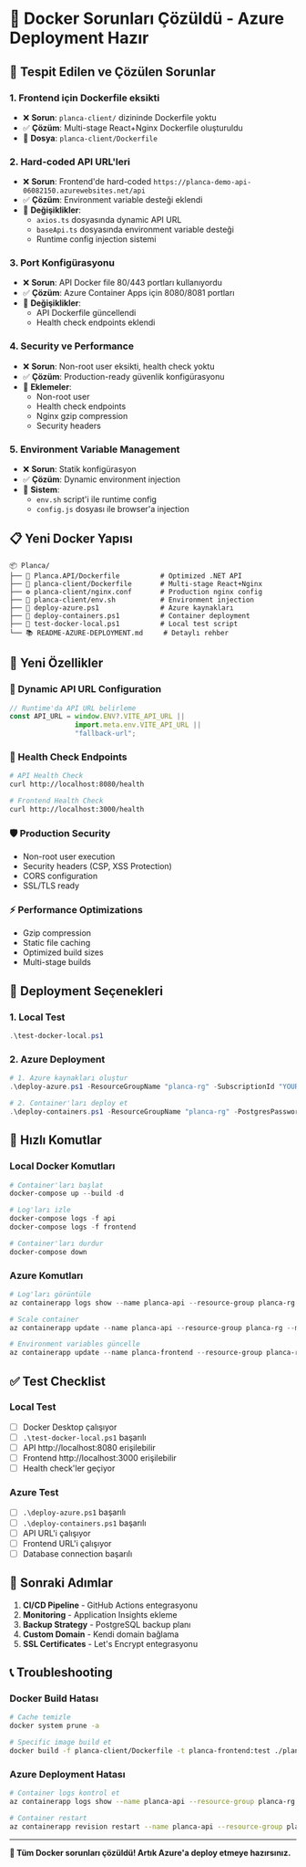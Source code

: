 # 🔧 Docker Sorunları Çözüldü - Azure Deployment Hazır

## 🚨 Tespit Edilen ve Çözülen Sorunlar

### 1. **Frontend için Dockerfile eksikti**
- ❌ **Sorun**: `planca-client/` dizininde Dockerfile yoktu
- ✅ **Çözüm**: Multi-stage React+Nginx Dockerfile oluşturuldu
- 📁 **Dosya**: `planca-client/Dockerfile`

### 2. **Hard-coded API URL'leri**
- ❌ **Sorun**: Frontend'de hard-coded `https://planca-demo-api-06082150.azurewebsites.net/api`
- ✅ **Çözüm**: Environment variable desteği eklendi
- 🔧 **Değişiklikler**:
  - `axios.ts` dosyasında dynamic API URL
  - `baseApi.ts` dosyasında environment variable desteği
  - Runtime config injection sistemi

### 3. **Port Konfigürasyonu**
- ❌ **Sorun**: API Docker file 80/443 portları kullanıyordu
- ✅ **Çözüm**: Azure Container Apps için 8080/8081 portları
- 🔧 **Değişiklikler**:
  - API Dockerfile güncellendi
  - Health check endpoints eklendi

### 4. **Security ve Performance**
- ❌ **Sorun**: Non-root user eksikti, health check yoktu
- ✅ **Çözüm**: Production-ready güvenlik konfigürasyonu
- 🔧 **Eklemeler**:
  - Non-root user
  - Health check endpoints
  - Nginx gzip compression
  - Security headers

### 5. **Environment Variable Management**
- ❌ **Sorun**: Statik konfigürasyon
- ✅ **Çözüm**: Dynamic environment injection
- 🔧 **Sistem**:
  - `env.sh` script'i ile runtime config
  - `config.js` dosyası ile browser'a injection

## 📋 Yeni Docker Yapısı

```
📦 Planca/
├── 🐳 Planca.API/Dockerfile          # Optimized .NET API
├── 🐳 planca-client/Dockerfile       # Multi-stage React+Nginx
├── ⚙️ planca-client/nginx.conf       # Production nginx config
├── 🔧 planca-client/env.sh           # Environment injection
├── 🚀 deploy-azure.ps1               # Azure kaynakları
├── 🚀 deploy-containers.ps1          # Container deployment
├── 🧪 test-docker-local.ps1          # Local test script
└── 📚 README-AZURE-DEPLOYMENT.md     # Detaylı rehber
```

## 🌟 Yeni Özellikler

### 🔄 Dynamic API URL Configuration
```javascript
// Runtime'da API URL belirleme
const API_URL = window.ENV?.VITE_API_URL || 
                import.meta.env.VITE_API_URL || 
                "fallback-url";
```

### 🏥 Health Check Endpoints
```bash
# API Health Check
curl http://localhost:8080/health

# Frontend Health Check  
curl http://localhost:3000/health
```

### 🛡️ Production Security
- Non-root user execution
- Security headers (CSP, XSS Protection)
- CORS configuration
- SSL/TLS ready

### ⚡ Performance Optimizations
- Gzip compression
- Static file caching
- Optimized build sizes
- Multi-stage builds

## 🚀 Deployment Seçenekleri

### 1. Local Test
```powershell
.\test-docker-local.ps1
```

### 2. Azure Deployment
```powershell
# 1. Azure kaynakları oluştur
.\deploy-azure.ps1 -ResourceGroupName "planca-rg" -SubscriptionId "YOUR_ID" -PostgresAdminPassword "Password123!"

# 2. Container'ları deploy et
.\deploy-containers.ps1 -ResourceGroupName "planca-rg" -PostgresPassword "Password123!"
```

## 🔧 Hızlı Komutlar

### Local Docker Komutları
```powershell
# Container'ları başlat
docker-compose up --build -d

# Log'ları izle
docker-compose logs -f api
docker-compose logs -f frontend

# Container'ları durdur
docker-compose down
```

### Azure Komutları
```powershell
# Log'ları görüntüle
az containerapp logs show --name planca-api --resource-group planca-rg --follow

# Scale container
az containerapp update --name planca-api --resource-group planca-rg --min-replicas 2

# Environment variables güncelle
az containerapp update --name planca-frontend --resource-group planca-rg --set-env-vars VITE_API_URL=https://new-api-url.com/api
```

## ✅ Test Checklist

### Local Test
- [ ] Docker Desktop çalışıyor
- [ ] `.\test-docker-local.ps1` başarılı
- [ ] API http://localhost:8080 erişilebilir
- [ ] Frontend http://localhost:3000 erişilebilir
- [ ] Health check'ler geçiyor

### Azure Test  
- [ ] `.\deploy-azure.ps1` başarılı
- [ ] `.\deploy-containers.ps1` başarılı
- [ ] API URL'i çalışıyor
- [ ] Frontend URL'i çalışıyor
- [ ] Database connection başarılı

## 🎯 Sonraki Adımlar

1. **CI/CD Pipeline** - GitHub Actions entegrasyonu
2. **Monitoring** - Application Insights ekleme
3. **Backup Strategy** - PostgreSQL backup planı
4. **Custom Domain** - Kendi domain bağlama
5. **SSL Certificates** - Let's Encrypt entegrasyonu

## 📞 Troubleshooting

### Docker Build Hatası
```bash
# Cache temizle
docker system prune -a

# Specific image build et
docker build -f planca-client/Dockerfile -t planca-frontend:test ./planca-client
```

### Azure Deployment Hatası
```bash
# Container logs kontrol et
az containerapp logs show --name planca-api --resource-group planca-rg

# Container restart
az containerapp revision restart --name planca-api --resource-group planca-rg
```

---
**🎉 Tüm Docker sorunları çözüldü! Artık Azure'a deploy etmeye hazırsınız.** 
